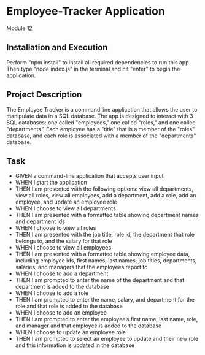 # Employee-Tracker Application

Module 12

## Installation and Execution

Perform "npm install" to install all required dependencies to run this app. Then type "node index.js" in the terminal and hit "enter" to begin the application.

## Project Description

The Employee Tracker is a command line application that allows the user to manipulate data in a SQL database. The app is designed to interact with 3 SQL databases: one called "employees," one called "roles," and one called "departments." Each employee has a "title" that is a member of the "roles" database, and each role is associated with a member of the "departments" database.

## Task
- GIVEN a command-line application that accepts user input
- WHEN I start the application
- THEN I am presented with the following options: view all departments, view all roles, view all employees, add a department, add a role, add an employee, and update an employee role
- WHEN I choose to view all departments
- THEN I am presented with a formatted table showing department names and department ids
- WHEN I choose to view all roles
- THEN I am presented with the job title, role id, the department that role belongs to, and the salary for that role
- WHEN I choose to view all employees
- THEN I am presented with a formatted table showing employee data, including employee ids, first names, last names, job titles, departments, salaries, and managers that the employees report to
- WHEN I choose to add a department
- THEN I am prompted to enter the name of the department and that department is added to the database
- WHEN I choose to add a role
- THEN I am prompted to enter the name, salary, and department for the role and that role is added to the database
- WHEN I choose to add an employee
- THEN I am prompted to enter the employee’s first name, last name, role, and manager and that employee is added to the database
- WHEN I choose to update an employee role
- THEN I am prompted to select an employee to update and their new role and this information is updated in the database 

